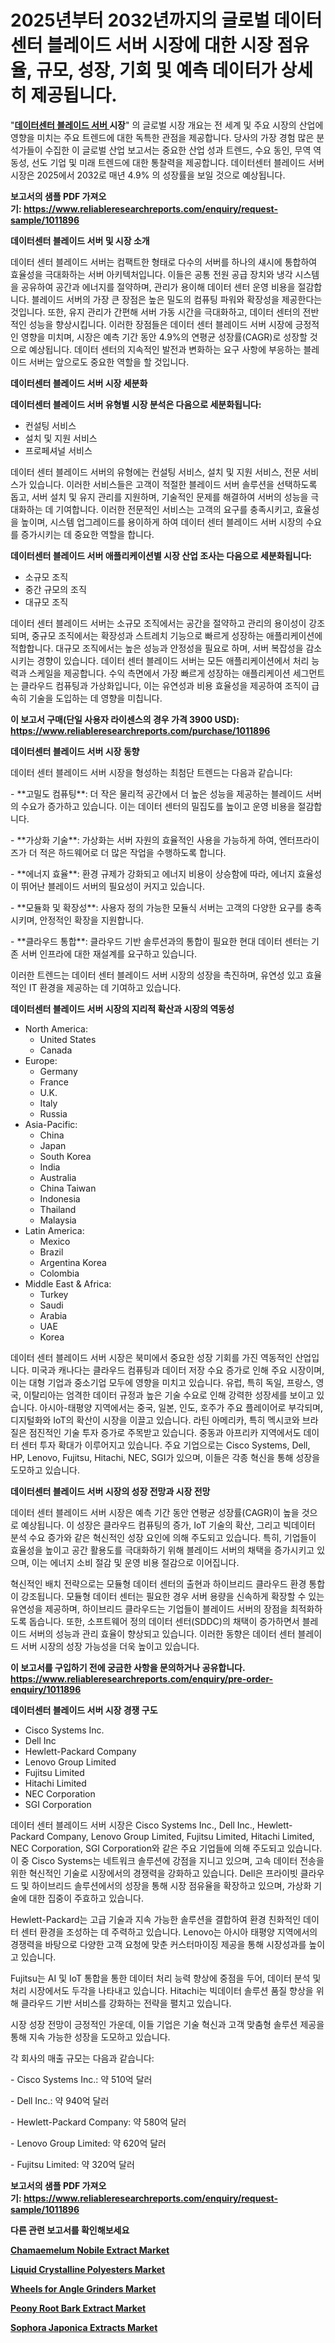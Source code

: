 <p><h1>2025년부터 2032년까지의 글로벌 데이터 센터 블레이드 서버 시장에 대한 시장 점유율, 규모, 성장, 기회 및 예측 데이터가 상세히 제공됩니다.</h1></p><p>"<strong><a href="https://www.reliableresearchreports.com/data-center-blade-server-r1011896?utm_campaign=106&utm_medium=7&utm_source=Github&utm_content=ia&utm_term=23032025&utm_id=data-center-blade-server">데이터센터 블레이드 서버&nbsp;</a></strong><strong>시장</strong>" 의 글로벌 시장 개요는 전 세계 및 주요 시장의 산업에 영향을 미치는 주요 트렌드에 대한 독특한 관점을 제공합니다. 당사의 가장 경험 많은 분석가들이 수집한 이 글로벌 산업 보고서는 중요한 산업 성과 트렌드, 수요 동인, 무역 역동성, 선도 기업 및 미래 트렌드에 대한 통찰력을 제공합니다. 데이터센터 블레이드 서버 시장은 2025에서 2032로 매년 4.9% 의 성장률을 보일 것으로 예상됩니다.&nbsp;</p>
<p><strong>보고서의 샘플 PDF 가져오기:&nbsp;<a href="https://www.reliableresearchreports.com/enquiry/request-sample/1011896?utm_campaign=106&utm_medium=7&utm_source=Github&utm_content=ia&utm_term=23032025&utm_id=data-center-blade-server">https://www.reliableresearchreports.com/enquiry/request-sample/1011896</a></strong></p>
<p><strong>데이터센터 블레이드 서버 및 시장 소개</strong></p>
<p><p>데이터 센터 블레이드 서버는 컴팩트한 형태로 다수의 서버를 하나의 섀시에 통합하여 효율성을 극대화하는 서버 아키텍처입니다. 이들은 공통 전원 공급 장치와 냉각 시스템을 공유하여 공간과 에너지를 절약하며, 관리가 용이해 데이터 센터 운영 비용을 절감합니다. 블레이드 서버의 가장 큰 장점은 높은 밀도의 컴퓨팅 파워와 확장성을 제공한다는 것입니다. 또한, 유지 관리가 간편해 서버 가동 시간을 극대화하고, 데이터 센터의 전반적인 성능을 향상시킵니다. 이러한 장점들은 데이터 센터 블레이드 서버 시장에 긍정적인 영향을 미치며, 시장은 예측 기간 동안 4.9%의 연평균 성장률(CAGR)로 성장할 것으로 예상됩니다. 데이터 센터의 지속적인 발전과 변화하는 요구 사항에 부응하는 블레이드 서버는 앞으로도 중요한 역할을 할 것입니다.</p></p>
<p><strong>데이터센터 블레이드 서버 시장 세분화</strong></p>
<p><strong>데이터센터 블레이드 서버 유형별 시장 분석은 다음으로 세분화됩니다:</strong></p>
<p><ul><li>컨설팅 서비스</li><li>설치 및 지원 서비스</li><li>프로페셔널 서비스</li></ul></p>
<p><p>데이터 센터 블레이드 서버의 유형에는 컨설팅 서비스, 설치 및 지원 서비스, 전문 서비스가 있습니다. 이러한 서비스들은 고객이 적절한 블레이드 서버 솔루션을 선택하도록 돕고, 서버 설치 및 유지 관리를 지원하며, 기술적인 문제를 해결하여 서버의 성능을 극대화하는 데 기여합니다. 이러한 전문적인 서비스는 고객의 요구를 충족시키고, 효율성을 높이며, 시스템 업그레이드를 용이하게 하여 데이터 센터 블레이드 서버 시장의 수요를 증가시키는 데 중요한 역할을 합니다.</p></p>
<p><strong>데이터센터 블레이드 서버 애플리케이션별 시장 산업 조사는 다음으로 세분화됩니다:</strong></p>
<p><ul><li>소규모 조직</li><li>중간 규모의 조직</li><li>대규모 조직</li></ul></p>
<p><p>데이터 센터 블레이드 서버는 소규모 조직에서는 공간을 절약하고 관리의 용이성이 강조되며, 중규모 조직에서는 확장성과 스트레치 기능으로 빠르게 성장하는 애플리케이션에 적합합니다. 대규모 조직에서는 높은 성능과 안정성을 필요로 하며, 서버 복잡성을 감소시키는 경향이 있습니다. 데이터 센터 블레이드 서버는 모든 애플리케이션에서 처리 능력과 스케일을 제공합니다. 수익 측면에서 가장 빠르게 성장하는 애플리케이션 세그먼트는 클라우드 컴퓨팅과 가상화입니다, 이는 유연성과 비용 효율성을 제공하여 조직이 급속히 기술을 도입하는 데 영향을 미칩니다.</p></p>
<p><strong>이 보고서 구매(단일 사용자 라이센스의 경우 가격 3900 USD): <a href="https://www.reliableresearchreports.com/purchase/1011896?utm_campaign=106&utm_medium=7&utm_source=Github&utm_content=ia&utm_term=23032025&utm_id=data-center-blade-server">https://www.reliableresearchreports.com/purchase/1011896</a></strong></p>
<p><strong>데이터센터 블레이드 서버 시장 동향</strong></p>
<p><p>데이터 센터 블레이드 서버 시장을 형성하는 최첨단 트렌드는 다음과 같습니다:</p><p>- **고밀도 컴퓨팅**: 더 작은 물리적 공간에서 더 높은 성능을 제공하는 블레이드 서버의 수요가 증가하고 있습니다. 이는 데이터 센터의 밀집도를 높이고 운영 비용을 절감합니다.</p><p>- **가상화 기술**: 가상화는 서버 자원의 효율적인 사용을 가능하게 하여, 엔터프라이즈가 더 적은 하드웨어로 더 많은 작업을 수행하도록 합니다.</p><p>- **에너지 효율**: 환경 규제가 강화되고 에너지 비용이 상승함에 따라, 에너지 효율성이 뛰어난 블레이드 서버의 필요성이 커지고 있습니다.</p><p>- **모듈화 및 확장성**: 사용자 정의 가능한 모듈식 서버는 고객의 다양한 요구를 충족시키며, 안정적인 확장을 지원합니다.</p><p>- **클라우드 통합**: 클라우드 기반 솔루션과의 통합이 필요한 현대 데이터 센터는 기존 서버 인프라에 대한 재설계를 요구하고 있습니다.</p><p>이러한 트렌드는 데이터 센터 블레이드 서버 시장의 성장을 촉진하며, 유연성 있고 효율적인 IT 환경을 제공하는 데 기여하고 있습니다.</p></p>
<p><strong>데이터센터 블레이드 서버 시장의 지리적 확산과 시장의 역동성</strong></p>
<p><ul>
    <li>
        North America:
        <ul>
            <li>United States</li>
            <li>Canada</li>
        </ul>
    </li>
    <li>
        Europe:
        <ul>
            <li>Germany</li>
            <li>France</li>
            <li>U.K.</li>
            <li>Italy</li>
            <li>Russia</li>
        </ul>
    </li>
    <li>
        Asia-Pacific:
        <ul>
            <li>China</li>
            <li>Japan</li>
            <li>South Korea</li>
            <li>India</li>
            <li>Australia</li>
            <li>China Taiwan</li>
            <li>Indonesia</li>
            <li>Thailand</li>
            <li>Malaysia</li>
        </ul>
    </li>
    <li>
        Latin America:
        <ul>
            <li>Mexico</li>
            <li>Brazil</li>
            <li>Argentina Korea</li>
            <li>Colombia</li>
        </ul>
    </li>
    <li>
        Middle East & Africa:
        <ul>
            <li>Turkey</li>
            <li>Saudi</li>
            <li>Arabia</li>
            <li>UAE</li>
            <li>Korea</li>
        </ul>
    </li>
    </ul></p>
<p><p>데이터 센터 블레이드 서버 시장은 북미에서 중요한 성장 기회를 가진 역동적인 산업입니다. 미국과 캐나다는 클라우드 컴퓨팅과 데이터 저장 수요 증가로 인해 주요 시장이며, 이는 대형 기업과 중소기업 모두에 영향을 미치고 있습니다. 유럽, 특히 독일, 프랑스, 영국, 이탈리아는 엄격한 데이터 규정과 높은 기술 수요로 인해 강력한 성장세를 보이고 있습니다. 아시아-태평양 지역에서는 중국, 일본, 인도, 호주가 주요 플레이어로 부각되며, 디지털화와 IoT의 확산이 시장을 이끌고 있습니다. 라틴 아메리카, 특히 멕시코와 브라질은 점진적인 기술 투자 증가로 주목받고 있습니다. 중동과 아프리카 지역에서도 데이터 센터 투자 확대가 이루어지고 있습니다. 주요 기업으로는 Cisco Systems, Dell, HP, Lenovo, Fujitsu, Hitachi, NEC, SGI가 있으며, 이들은 각종 혁신을 통해 성장을 도모하고 있습니다.</p></p>
<p><strong>데이터센터 블레이드 서버 시장의 성장 전망과 시장 전망</strong></p>
<p><p>데이터 센터 블레이드 서버 시장은 예측 기간 동안 연평균 성장률(CAGR)이 높을 것으로 예상됩니다. 이 성장은 클라우드 컴퓨팅의 증가, IoT 기술의 확산, 그리고 빅데이터 분석 수요 증가와 같은 혁신적인 성장 요인에 의해 주도되고 있습니다. 특히, 기업들이 효율성을 높이고 공간 활용도를 극대화하기 위해 블레이드 서버의 채택을 증가시키고 있으며, 이는 에너지 소비 절감 및 운영 비용 절감으로 이어집니다.</p><p>혁신적인 배치 전략으로는 모듈형 데이터 센터의 출현과 하이브리드 클라우드 환경 통합이 강조됩니다. 모듈형 데이터 센터는 필요한 경우 서버 용량을 신속하게 확장할 수 있는 유연성을 제공하며, 하이브리드 클라우드는 기업들이 블레이드 서버의 장점을 최적화하도록 돕습니다. 또한, 소프트웨어 정의 데이터 센터(SDDC)의 채택이 증가하면서 블레이드 서버의 성능과 관리 효율이 향상되고 있습니다. 이러한 동향은 데이터 센터 블레이드 서버 시장의 성장 가능성을 더욱 높이고 있습니다.</p></p>
<p><strong>이 보고서를 구입하기 전에 궁금한 사항을 문의하거나 공유합니다. <a href="https://www.reliableresearchreports.com/enquiry/pre-order-enquiry/1011896?utm_campaign=106&utm_medium=7&utm_source=Github&utm_content=ia&utm_term=23032025&utm_id=data-center-blade-server">https://www.reliableresearchreports.com/enquiry/pre-order-enquiry/1011896</a></strong></p>
<p><strong>데이터센터 블레이드 서버 시장 경쟁 구도</strong></p>
<p><ul><li>Cisco Systems Inc.</li><li>Dell Inc</li><li>Hewlett-Packard Company</li><li>Lenovo Group Limited</li><li>Fujitsu Limited</li><li>Hitachi Limited</li><li>NEC Corporation</li><li>SGI Corporation</li></ul></p>
<p><p>데이터 센터 블레이드 서버 시장은 Cisco Systems Inc., Dell Inc., Hewlett-Packard Company, Lenovo Group Limited, Fujitsu Limited, Hitachi Limited, NEC Corporation, SGI Corporation와 같은 주요 기업들에 의해 주도되고 있습니다. 이 중 Cisco Systems는 네트워크 솔루션에 강점을 지니고 있으며, 고속 데이터 전송을 위한 혁신적인 기술로 시장에서의 경쟁력을 강화하고 있습니다. Dell은 프라이빗 클라우드 및 하이브리드 솔루션에서의 성장을 통해 시장 점유율을 확장하고 있으며, 가상화 기술에 대한 집중이 주효하고 있습니다.</p><p>Hewlett-Packard는 고급 기술과 지속 가능한 솔루션을 결합하여 환경 친화적인 데이터 센터 환경을 조성하는 데 주력하고 있습니다. Lenovo는 아시아 태평양 지역에서의 경쟁력을 바탕으로 다양한 고객 요청에 맞춘 커스터마이징 제공을 통해 시장성과를 높이고 있습니다.</p><p>Fujitsu는 AI 및 IoT 통합을 통한 데이터 처리 능력 향상에 중점을 두어, 데이터 분석 및 처리 시장에서도 두각을 나타내고 있습니다. Hitachi는 빅데이터 솔루션 품질 향상을 위해 클라우드 기반 서비스를 강화하는 전략을 펼치고 있습니다.</p><p>시장 성장 전망이 긍정적인 가운데, 이들 기업은 기술 혁신과 고객 맞춤형 솔루션 제공을 통해 지속 가능한 성장을 도모하고 있습니다.</p><p>각 회사의 매출 규모는 다음과 같습니다:</p><p>- Cisco Systems Inc.: 약 510억 달러</p><p>- Dell Inc.: 약 940억 달러</p><p>- Hewlett-Packard Company: 약 580억 달러</p><p>- Lenovo Group Limited: 약 620억 달러</p><p>- Fujitsu Limited: 약 320억 달러</p></p>
<p><strong>보고서의 샘플 PDF 가져오기:&nbsp;<a href="https://www.reliableresearchreports.com/enquiry/request-sample/1011896?utm_campaign=106&utm_medium=7&utm_source=Github&utm_content=ia&utm_term=23032025&utm_id=data-center-blade-server">https://www.reliableresearchreports.com/enquiry/request-sample/1011896</a></strong></p>
<p><strong></strong></p>
<p><strong></strong></p>
<p><strong></strong></p>
<p><strong></strong></p>
<p><strong>다른 관련 보고서를 확인해보세요</strong></p>
<p><strong><p><a href="https://github.com/gripeluigstt/Market-Research-Report-List-1/blob/main/chamaemelum-nobile-extract-market.md?utm_campaign=106&utm_medium=7&utm_source=Github&utm_content=ia&utm_term=23032025&utm_id=data-center-blade-server">Chamaemelum Nobile Extract Market</a></p><p><a href="https://github.com/warshatulang0/Market-Research-Report-List-1/blob/main/liquid-crystalline-polyesters-market.md?utm_campaign=106&utm_medium=7&utm_source=Github&utm_content=ia&utm_term=23032025&utm_id=data-center-blade-server">Liquid Crystalline Polyesters Market</a></p><p><a href="https://github.com/minakibanov/Market-Research-Report-List-1/blob/main/wheels-for-angle-grinders-market.md?utm_campaign=106&utm_medium=7&utm_source=Github&utm_content=ia&utm_term=23032025&utm_id=data-center-blade-server">Wheels for Angle Grinders Market</a></p><p><a href="https://github.com/muoioconzej8/Market-Research-Report-List-1/blob/main/peony-root-bark-extract-market.md?utm_campaign=106&utm_medium=7&utm_source=Github&utm_content=ia&utm_term=23032025&utm_id=data-center-blade-server">Peony Root Bark Extract Market</a></p><p><a href="https://github.com/rvadencho/Market-Research-Report-List-1/blob/main/sophora-japonica-extracts-market.md?utm_campaign=106&utm_medium=7&utm_source=Github&utm_content=ia&utm_term=23032025&utm_id=data-center-blade-server">Sophora Japonica Extracts Market</a></p></strong></p>
<p></p>